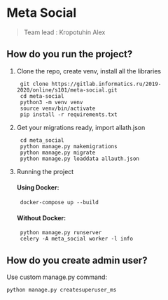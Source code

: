# Meta Social

> Team lead : Kropotuhin Alex 

## How do you run the project?

1. Clone the repo, create venv, install all the libraries

        git clone https://gitlab.informatics.ru/2019-2020/online/s101/meta-social.git
        cd meta-social
        python3 -m venv venv
        source venv/bin/activate
        pip install -r requirements.txt

2. Get your migrations ready, import allath.json

        cd meta_social
        python manage.py makemigrations
        python manage.py migrate
        python manage.py loaddata allauth.json

3. Running the project

    #### Using Docker:

        docker-compose up --build
    
    #### Without Docker:

        python manage.py runserver
        celery -A meta_social worker -l info

## How do you create admin user?

Use custom manage.py command:

    python manage.py createsuperuser_ms
